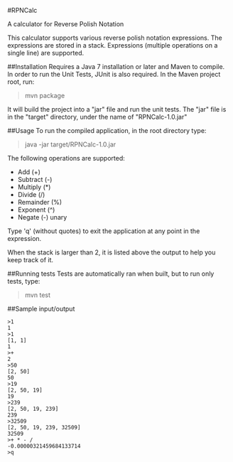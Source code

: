 #RPNCalc

A calculator for Reverse Polish Notation

This calculator supports various reverse polish notation expressions. The expressions are stored in a stack. Expressions (multiple operations on a single line) are supported.

##Installation
Requires a Java 7 installation or later and Maven to compile. In order to run the Unit Tests, JUnit is also required. In the Maven project root, run:

>mvn package

It will build the project into a "jar" file and run the unit tests. The "jar" file is in the "target" directory, under the name of "RPNCalc-1.0.jar"

##Usage
To run the compiled application, in the root directory type:

>java -jar target/RPNCalc-1.0.jar

The following operations are supported:

* Add (+)
* Subtract (-)
* Multiply (*)
* Divide (/)
* Remainder (%)
* Exponent (^)
* Negate (-) unary

Type 'q' (without quotes) to exit the application at any point in the expression.

When the stack is larger than 2, it is listed above the output to help you keep track of it.

##Running tests
Tests are automatically ran when built, but to run only tests, type:

>mvn test

##Sample input/output

    >1
    1
    >1
    [1, 1]
    1
    >+
    2
    >50
    [2, 50]
    50
    >19
    [2, 50, 19]
    19
    >239
    [2, 50, 19, 239]
    239
    >32509
    [2, 50, 19, 239, 32509]
    32509
    >+ * - /
    -0.00000321459684133714
    >q
